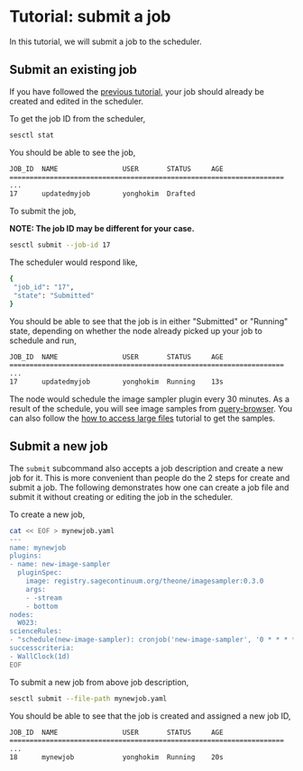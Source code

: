 # Tutorial: submit a job
In this tutorial, we will submit a job to the scheduler.

## Submit an existing job
If you have followed the [previous tutorial](./tutorial_editjob.md), your job should already be created and edited in the scheduler.

To get the job ID from the scheduler,
```bash
sesctl stat
```

You should be able to see the job,
```bash
JOB_ID  NAME                USER       STATUS     AGE     
====================================================================
...
17      updatedmyjob        yonghokim  Drafted    
```

To submit the job,

__NOTE: The job ID may be different for your case.__
```bash
sesctl submit --job-id 17
```

The scheduler would respond like,
```bash
{
 "job_id": "17",
 "state": "Submitted"
}
```

You should be able to see that the job is in either "Submitted" or "Running" state, depending on whether the node already picked up your job to schedule and run,
```bash
JOB_ID  NAME                USER       STATUS     AGE     
====================================================================
...
17      updatedmyjob        yonghokim  Running    13s            
```

The node would schedule the image sampler plugin every 30 minutes. As a result of the schedule, you will see image samples from [query-browser](https://portal.sagecontinuum.org/query-browser). You can also follow the [how to access large files](https://docs.waggle-edge.ai/docs/tutorials/accessing-data#accessing-large-files-ie-training-data) tutorial to get the samples.

## Submit a new job
The `submit` subcommand also accepts a job description and create a new job for it. This is more convenient than people do the 2 steps for create and submit a job. The following demonstrates how one can create a job file and submit it without creating or editing the job in the scheduler.

To create a new job,
```bash
cat << EOF > mynewjob.yaml
---
name: mynewjob
plugins:
- name: new-image-sampler
  pluginSpec:
    image: registry.sagecontinuum.org/theone/imagesampler:0.3.0
    args:
    - -stream
    - bottom
nodes:
  W023:
scienceRules:
- "schedule(new-image-sampler): cronjob('new-image-sampler', '0 * * * *')"
successcriteria:
- WallClock(1d)
EOF
```

To submit a new job from above job description,
```bash
sesctl submit --file-path mynewjob.yaml
```

You should be able to see that the job is created and assigned a new job ID,
```bash
JOB_ID  NAME                USER       STATUS     AGE     
====================================================================
...
18      mynewjob            yonghokim  Running    20s            
```